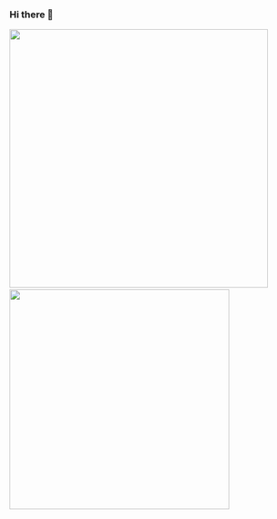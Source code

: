 ### Hi there 👋

<!--
**H4R5H1T-007/H4R5H1T-007** is a ✨ _special_ ✨ repository because its `README.md` (this file) appears on your GitHub profile.

Here are some ideas to get you started:

- 🔭 I’m currently working on ...
- 🌱 I’m currently learning ...
- 👯 I’m looking to collaborate on ...
- 🤔 I’m looking for help with ...
- 💬 Ask me about ...
- 📫 How to reach me: ...
- 😄 Pronouns: ...
- ⚡ Fun fact: ...
-->


<span>   
  <img src="https://github-readme-stats.vercel.app/api?username=pra17dod&theme=radical&show_icons=true&count_private=true&hide=stars" width=455> &nbsp;   
  <img src="https://github-readme-stats.vercel.app/api/top-langs/?username=pra17dod&theme=radical&layout=compact&hide=css" width=387>
</span>
